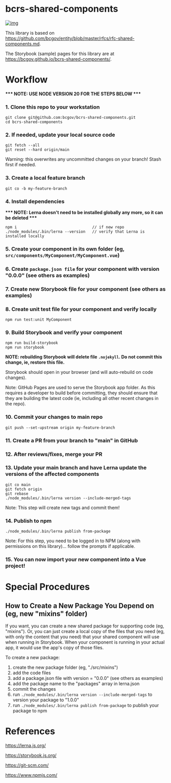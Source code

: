 # bcrs-shared-components

[![img](https://img.shields.io/badge/Lifecycle-Stable-97ca00)](https://github.com/bcgov/repomountie/blob/master/doc/lifecycle-badges.md)

This library is based on https://github.com/bcgov/entity/blob/master/rfcs/rfc-shared-components.md.

The Storybook (sample) pages for this library are at https://bcgov.github.io/bcrs-shared-components/.

# Workflow

**\*\*\* NOTE: USE NODE VERSION 20 FOR THE STEPS BELOW \*\*\***

### 1. Clone this repo to your workstation

```
git clone git@github.com:bcgov/bcrs-shared-components.git
cd bcrs-shared-components
```

### 2. If needed, update your local source code

```
git fetch --all
git reset --hard origin/main
```
Warning: this overwrites any uncommitted changes on your branch! Stash first if needed.

### 3. Create a local feature branch

```
git co -b my-feature-branch
```

### 4. Install dependencies

**\*\*\* NOTE: Lerna doesn't need to be installed globally any more, so it can be deleted \*\*\***

```
npm i                                 // if new repo
./node_modules/.bin/lerna --version   // verify that Lerna is installed locally
```

### 5. Create your component in its own folder (eg, `src/components/MyComponent/MyComponent.vue`)

### 6. Create `package.json file` for your component with version "0.0.0" (see others as examples)

### 7. Create new Storybook file for your component (see others as examples)

### 8. Create unit test file for your component and verify locally

```
npm run test:unit MyComponent
```

### 9. Build Storybook and verify your component

```
npm run build-storybook
npm run storybook
```

**NOTE: rebuilding Storybook will delete file `.nojekyll`. Do not commit this change, ie, restore this file.**

Storybook should open in your browser (and will auto-rebuild on code changes).

Note: GitHub Pages are used to serve the Storybook app folder. As this requires a developer to
build before committing, they should ensure that they are building the latest code (ie,
including all other recent changes in the repo).

### 10. Commit your changes to main repo

```
git push --set-upstream origin my-feature-branch
```

### 11. Create a PR from your branch to "main" in GitHub

### 12. After reviews/fixes, merge your PR

### 13. Update your main branch and have Lerna update the versions of the affected components

```
git co main
git fetch origin
git rebase
./node_modules/.bin/lerna version --include-merged-tags
```

Note: This step will create new tags and commit them!

### 14. Publish to npm

```
./node_modules/.bin/lerna publish from-package
```

Note: For this step, you need to be logged in to NPM (along with permissions on this library)... follow the prompts if applicable.

### 15. You can now import your new component into a Vue project!

# Special Procedures

## How to Create a New Package You Depend on (eg, new "mixins" folder)

If you want, you can create a new shared package for supporting code (eg, "mixins"). Or,
you can just create a local copy of the files that you need (eg, with only the content that
you need) that your shared component will use when running in Storybook. When your component
is running in your actual app, it would use the app's copy of those files.

To create a new package:
1. create the new package folder (eg, "./src/mixins")
2. add the code files
3. add a package.json file with version = "0.0.0" (see others as examples)
4. add the package name to the "packages" array in lerna.json
5. commit the changes
6. run `./node_modules/.bin/lerna version --include-merged-tags` to version your package to "1.0.0"
7. run `./node_modules/.bin/lerna publish from-package` to publish your package to npm

# References

https://lerna.js.org/

https://storybook.js.org/

https://git-scm.com/

https://www.npmjs.com/

